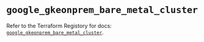 # `google_gkeonprem_bare_metal_cluster`

Refer to the Terraform Registory for docs: [`google_gkeonprem_bare_metal_cluster`](https://registry.terraform.io/providers/hashicorp/google-beta/4.69.1/docs/resources/google_gkeonprem_bare_metal_cluster).
